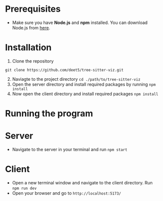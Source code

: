 # Prerequisites
- Make sure you have **Node.js** and **npm** installed. You can download Node.js from [here](https://nodejs.org).

# Installation
1. Clone the repository
```
git clone https://github.com/deet5/tree-sitter-viz.git
```
2. Naviagte to the project directory `cd ./path/to/tree-sitter-viz`
3. Open the server directory and install required packages by running
`npm install`
4. Now open the client directory and install required packages `npm install`

# Running the program

# Server
- Navigate to the server in your terminal and run `npm start`

# Client

- Open a new terminal window and navigate to the client directory. Run `npm run dev`
- Open your browser and go to `http://localhost:5173/`


